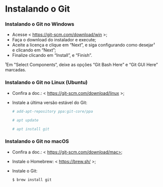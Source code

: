 # Instalando o Git

### Instalando o Git no Windows

* Acesse < https://git-scm.com/download/win >;
* Faça o download do instalador e execute;
* Aceite a licença e clique em “Next”, e siga configurando como desejar¹ e clicando em “Next”;
* Finalize clicando em “Install”, e “Finish”.

¹Em "Select Components“, deixe as opções “Git Bash Here” e “Git GUI Here” marcadas.

### Instalando o Git no Linux (Ubuntu)

* Confira a doc.: < https://git-scm.com/download/linux >;
*   Instale a última versão estável do Git:

    ```bash
    # add-apt-repository ppa:git-core/ppa
    ```

    ```bash
    # apt update
    ```

    ```bash
    # apt install git
    ```

### Instalando o Git no macOS

* Confira a doc.: < https://git-scm.com/download/mac>;
* Instale o Homebrew: < https://brew.sh/ >;
*   Instale o Git:

    ```
    $ brew install git
    ```


